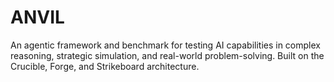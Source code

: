 # ANVIL
An agentic framework and benchmark for testing AI capabilities in complex reasoning, strategic simulation, and real-world problem-solving. Built on the Crucible, Forge, and Strikeboard architecture.
